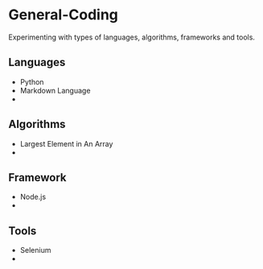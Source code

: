 # General-Coding
Experimenting with types of languages, algorithms, frameworks and tools.

## Languages
- Python
- Markdown Language
- 

## Algorithms
- Largest Element in An Array
- 

## Framework
- Node.js
- 

## Tools
- Selenium
- 
